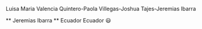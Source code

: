 Luisa Maria Valencia Quintero-Paola Villegas-Joshua Tajes-Jeremias Ibarra

** Jeremias Ibarra **
Ecuador
Ecuador :smiley:
